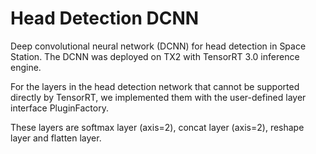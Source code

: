 # Head Detection DCNN 
Deep convolutional neural network (DCNN) for head detection in Space Station.
The DCNN was deployed on TX2 with TensorRT 3.0 inference engine.

For the layers in the head detection network that cannot be supported directly by TensorRT, we implemented them with the user-defined layer interface PluginFactory.  

These layers are softmax layer (axis=2), concat layer (axis=2), reshape layer and flatten layer. 
